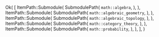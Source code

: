 Ok(
    [
        ItemPath::Submodule(
            SubmodulePath(
                `math::algebra`,
            ),
        ),
        ItemPath::Submodule(
            SubmodulePath(
                `math::algebraic_geometry`,
            ),
        ),
        ItemPath::Submodule(
            SubmodulePath(
                `math::algebraic_topology`,
            ),
        ),
        ItemPath::Submodule(
            SubmodulePath(
                `math::category_theory`,
            ),
        ),
        ItemPath::Submodule(
            SubmodulePath(
                `math::probability`,
            ),
        ),
    ],
)